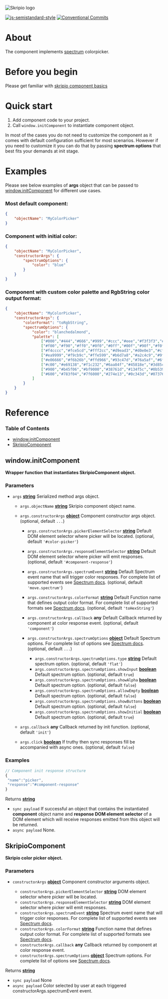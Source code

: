 ![Skripio logo](/src/assets/logo.svg)

[![js-semistandard-style](https://img.shields.io/badge/code%20style-semistandard-brightgreen.svg?style=flat-square)](https://github.com/standard/semistandard)
[![Conventional Commits](https://img.shields.io/badge/Conventional%20Commits-1.0.0-yellow.svg)](https://conventionalcommits.org)

# About

The component implements [spectrum](https://seballot.github.io/spectrum/) colorpicker.

# Before you begin

Please get familiar with [skripio component basics](https://github.com/fmecgroup/skripio-intro/)

# Quick start

1.  Add component code to your project.
2.  Call `window.initComponent` to instantiate component object.

In most of the cases you do not need to customize the component as it comes with default configuration sufficient for most scenarios.
However if you need to customize it you can do that by passing **spectrum options** that best fits your demands at init stage.

# Examples

Please see below examples of **args** object that can be passed to [window.initComponent](#windowinitcomponent) for different use cases.

### Most **default** component:

```JSON
{
    "objectName": "MyColorPicker"
}
```

### Component with **initial color**:

```JSON
{
    "objectName": "MyColorPicker",
    "constructorArgs": {
        "spectrumOptions": {
            "color": "blue"
        }
    }
}
```

### Component with **custom color palette** and **RgbString** color output format:

```JSON
{
    "objectName": "MyColorPicker",
    "constructorArgs": {
        "colorFormat": "toRgbString",
        "spectrumOptions": {
            "color": "blanchedalmond",
            "palette": [
                ["#000","#444","#666","#999","#ccc","#eee","#f3f3f3","#fff"],
                ["#f00","#f90","#ff0","#0f0","#0ff","#00f","#90f","#f0f"],
                ["#f4cccc","#fce5cd","#fff2cc","#d9ead3","#d0e0e3","#cfe2f3","#d9d2e9","#ead1dc"],
                ["#ea9999","#f9cb9c","#ffe599","#b6d7a8","#a2c4c9","#9fc5e8","#b4a7d6","#d5a6bd"],
                ["#e06666","#f6b26b","#ffd966","#93c47d","#76a5af","#6fa8dc","#8e7cc3","#c27ba0"],
                ["#c00","#e69138","#f1c232","#6aa84f","#45818e","#3d85c6","#674ea7","#a64d79"],
                ["#900","#b45f06","#bf9000","#38761d","#134f5c","#0b5394","#351c75","#741b47"],
                ["#600","#783f04","#7f6000","#274e13","#0c343d","#073763","#20124d","#4c1130"]
            ]
        }
    }
}
```

# Reference

<!-- Generated by documentation.js. Update this documentation by updating the source code. -->

### Table of Contents

*   [window.initComponent](#windowinitcomponent)
*   [SkripioComponent](#skripiocomponent)

## window.initComponent

**Wrapper function that instantiates SkripioComponent object.**

### Parameters

*   `args` **[string](https://developer.mozilla.org/docs/Web/JavaScript/Reference/Global_Objects/String)** Serialized method args object.

    *   `args.objectName` **[string](https://developer.mozilla.org/docs/Web/JavaScript/Reference/Global_Objects/String)** Skripio component object name.
    *   `args.constructorArgs` **[object](https://developer.mozilla.org/docs/Web/JavaScript/Reference/Global_Objects/Object)** Component constructor args object. (optional, default `...`)

        *   `args.constructorArgs.pickerElementSelector` **[string](https://developer.mozilla.org/docs/Web/JavaScript/Reference/Global_Objects/String)** Default DOM element selector where picker will be located. (optional, default `'#color-picker'`)
        *   `args.constructorArgs.responseElementSelector` **[string](https://developer.mozilla.org/docs/Web/JavaScript/Reference/Global_Objects/String)** Default DOM element selector where picker will emit responses. (optional, default `'#component-response'`)
        *   `args.constructorArgs.spectrumEvent` **[string](https://developer.mozilla.org/docs/Web/JavaScript/Reference/Global_Objects/String)** Default Spectrum event name that will trigger color responses. For complete list of supported events see [Spectrum docs](https://seballot.github.io/spectrum/). (optional, default `'move.spectrum'`)
        *   `args.constructorArgs.colorFormat` **[string](https://developer.mozilla.org/docs/Web/JavaScript/Reference/Global_Objects/String)** Default Function name that defines output color format. For complete list of supported formats see [Spectrum docs](https://seballot.github.io/spectrum/). (optional, default `'toHexString'`)
        *   `args.constructorArgs.callback` **any** Default Callback returned by component at color response event. (optional, default `'component'`)
        *   `args.constructorArgs.spectrumOptions` **[object](https://developer.mozilla.org/docs/Web/JavaScript/Reference/Global_Objects/Object)** Default Spectrum options. For complete list of options see [Spectrum docs](https://seballot.github.io/spectrum/). (optional, default `...`)

            *   `args.constructorArgs.spectrumOptions.type` **[string](https://developer.mozilla.org/docs/Web/JavaScript/Reference/Global_Objects/String)** Default spectrum option. (optional, default `'flat'`)
            *   `args.constructorArgs.spectrumOptions.showInput` **[boolean](https://developer.mozilla.org/docs/Web/JavaScript/Reference/Global_Objects/Boolean)** Default spectrum option. (optional, default `true`)
            *   `args.constructorArgs.spectrumOptions.showAlpha` **[boolean](https://developer.mozilla.org/docs/Web/JavaScript/Reference/Global_Objects/Boolean)** Default spectrum option. (optional, default `false`)
            *   `args.constructorArgs.spectrumOptions.allowEmpty` **[boolean](https://developer.mozilla.org/docs/Web/JavaScript/Reference/Global_Objects/Boolean)** Default spectrum option. (optional, default `false`)
            *   `args.constructorArgs.spectrumOptions.showButtons` **[boolean](https://developer.mozilla.org/docs/Web/JavaScript/Reference/Global_Objects/Boolean)** Default spectrum option. (optional, default `false`)
            *   `args.constructorArgs.spectrumOptions.showInitial` **[boolean](https://developer.mozilla.org/docs/Web/JavaScript/Reference/Global_Objects/Boolean)** Default spectrum option. (optional, default `true`)
    *   `args.callback` **any** Callback returned by init function. (optional, default `'init'`)
    *   `args.click` **[boolean](https://developer.mozilla.org/docs/Web/JavaScript/Reference/Global_Objects/Boolean)** If truthy then sync responses fill be accompanied with async ones. (optional, default `false`)

### Examples

```javascript
// Component init response structure
{
 "name":"picker",
 "response":"#component-response"
}
```

Returns **[string](https://developer.mozilla.org/docs/Web/JavaScript/Reference/Global_Objects/String)** <br>
- `sync payload`  If successful an object that contains the instantiated **component** object name and **response DOM element selector** of a DOM element which will receive responses emitted from this object will be returned. <br>
- `async payload` None.

## SkripioComponent

**Skripio color picker object.**

### Parameters

*   `constructorArgs` **[object](https://developer.mozilla.org/docs/Web/JavaScript/Reference/Global_Objects/Object)** Component constructor arguments object.

    *   `constructorArgs.pickerElementSelector` **[string](https://developer.mozilla.org/docs/Web/JavaScript/Reference/Global_Objects/String)** DOM element selector where picker will be located.
    *   `constructorArgs.responseElementSelector` **[string](https://developer.mozilla.org/docs/Web/JavaScript/Reference/Global_Objects/String)** DOM element selector where picker will emit responses.
    *   `constructorArgs.spectrumEvent` **[string](https://developer.mozilla.org/docs/Web/JavaScript/Reference/Global_Objects/String)** Spectrum event name that will trigger color responses. For complete list of supported events see [Spectrum docs](https://seballot.github.io/spectrum/).
    *   `constructorArgs.colorFormat` **[string](https://developer.mozilla.org/docs/Web/JavaScript/Reference/Global_Objects/String)** Function name that defines output color format. For complete list of supported formats see [Spectrum docs](https://seballot.github.io/spectrum/).
    *   `constructorArgs.callback` **any** Callback returned by component at color response event.
    *   `constructorArgs.spectrumOptions` **[object](https://developer.mozilla.org/docs/Web/JavaScript/Reference/Global_Objects/Object)** Spectrum options. For complete list of options see [Spectrum docs](https://seballot.github.io/spectrum/).

Returns **[string](https://developer.mozilla.org/docs/Web/JavaScript/Reference/Global_Objects/String)** <br>
- `sync payload`  None <br>
- `async payload` Color selected by user at each triggered constructorArgs.spectrumEvent event.
